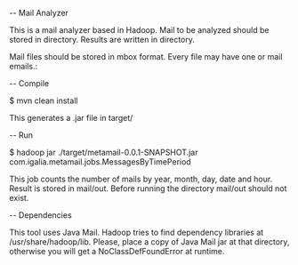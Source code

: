-- Mail Analyzer

This is a mail analyzer based in Hadoop. Mail to be analyzed should be stored in <in> directory. 
Results are written in <out> directory.

Mail files should be stored in mbox format. Every file may have one or mail emails.:

-- Compile

$ mvn clean install

This generates a .jar file in target/

-- Run

$ hadoop jar ./target/metamail-0.0.1-SNAPSHOT.jar com.igalia.metamail.jobs.MessagesByTimePeriod

This job counts the number of mails by year, month, day, date and hour. Result is stored in mail/out. 
Before running the directory mail/out should not exist.

-- Dependencies

This tool uses Java Mail. Hadoop tries to find dependency libraries at /usr/share/hadoop/lib. Please, 
place a copy of Java Mail jar at that directory, otherwise you will get a NoClassDefFoundError at runtime.

